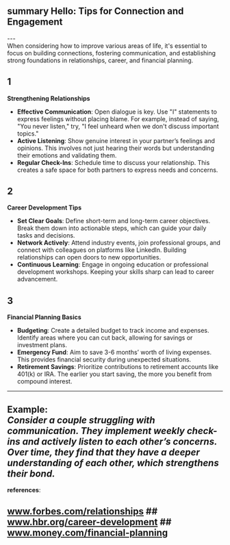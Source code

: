 ## summary Hello: Tips for Connection and Engagement <br>
---<br>
When considering how to improve various areas of life, it's essential to focus on building connections, fostering communication, and establishing strong foundations in relationships, career, and financial planning. <br>

1  
---  
**Strengthening Relationships**  
- **Effective Communication**: Open dialogue is key. Use "I" statements to express feelings without placing blame. For example, instead of saying, "You never listen," try, "I feel unheard when we don't discuss important topics."
- **Active Listening**: Show genuine interest in your partner’s feelings and opinions. This involves not just hearing their words but understanding their emotions and validating them.
- **Regular Check-Ins**: Schedule time to discuss your relationship. This creates a safe space for both partners to express needs and concerns.

2  
---  
**Career Development Tips**  
- **Set Clear Goals**: Define short-term and long-term career objectives. Break them down into actionable steps, which can guide your daily tasks and decisions. 
- **Network Actively**: Attend industry events, join professional groups, and connect with colleagues on platforms like LinkedIn. Building relationships can open doors to new opportunities.
- **Continuous Learning**: Engage in ongoing education or professional development workshops. Keeping your skills sharp can lead to career advancement.

3  
---  
**Financial Planning Basics**  
- **Budgeting**: Create a detailed budget to track income and expenses. Identify areas where you can cut back, allowing for savings or investment plans.
- **Emergency Fund**: Aim to save 3-6 months’ worth of living expenses. This provides financial security during unexpected situations.
- **Retirement Savings**: Prioritize contributions to retirement accounts like 401(k) or IRA. The earlier you start saving, the more you benefit from compound interest.

---  
**Example**:  
*Consider a couple struggling with communication. They implement weekly check-ins and actively listen to each other’s concerns. Over time, they find that they have a deeper understanding of each other, which strengthens their bond.*  
---  
**references**:  
## www.forbes.com/relationships ## www.hbr.org/career-development ## www.money.com/financial-planning ##